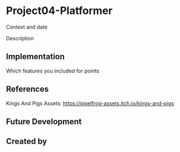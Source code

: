 # Project04-Platformer
Context and date

Description

## Implementation
Which features you included for points

## References
Kings And Pigs Assets: https://pixelfrog-assets.itch.io/kings-and-pigs

## Future Development

## Created by
